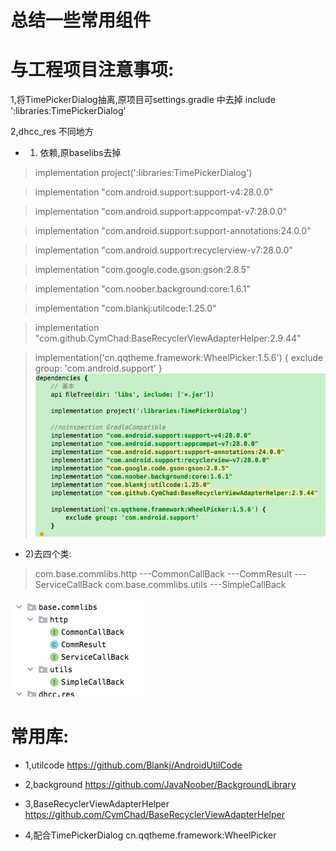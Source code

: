 # 总结一些常用组件

# 与工程项目注意事项:

1,将TimePickerDialog抽离,原项目可settings.gradle 中去掉 include ':libraries:TimePickerDialog'


2,dhcc_res 不同地方

- 1) 依赖,原baselibs去掉
> implementation project(':libraries:TimePickerDialog')

> implementation "com.android.support:support-v4:28.0.0"

> implementation "com.android.support:appcompat-v7:28.0.0"

> implementation "com.android.support:support-annotations:24.0.0"

> implementation "com.android.support:recyclerview-v7:28.0.0"
    
> implementation "com.google.code.gson:gson:2.8.5"

> implementation "com.noober.background:core:1.6.1"
    
> implementation "com.blankj:utilcode:1.25.0"
    
> implementation "com.github.CymChad:BaseRecyclerViewAdapterHelper:2.9.44"

> implementation('cn.qqtheme.framework:WheelPicker:1.5.6') {
        exclude group: 'com.android.support'
  }
![img_1.png](img_1.png)

- 2)去四个类:
> com.base.commlibs.http
        ---CommonCallBack
        ---CommResult
        ---ServiceCallBack
> com.base.commlibs.utils
        ---SimpleCallBack

![img.png](img.png)

# 常用库:
- 1,utilcode
https://github.com/Blankj/AndroidUtilCode

- 2,background
https://github.com/JavaNoober/BackgroundLibrary

- 3,BaseRecyclerViewAdapterHelper
https://github.com/CymChad/BaseRecyclerViewAdapterHelper

- 4,配合TimePickerDialog
cn.qqtheme.framework:WheelPicker



